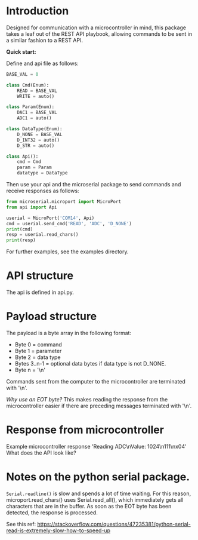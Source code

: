 # Introduction

Designed for communication with a microcontroller in mind, this package takes a leaf out of the REST API playbook, allowing commands to be sent in a similar fashion to a REST API.

**Quick start:**

Define and api file as follows:

```python
BASE_VAL = 0

class Cmd(Enum):
    READ = BASE_VAL
    WRITE = auto()

class Param(Enum):
    DAC1 = BASE_VAL
    ADC1 = auto()

class DataType(Enum):
    D_NONE = BASE_VAL
    D_INT32 = auto()
    D_STR = auto()

class Api():
    cmd = Cmd
    param = Param
    datatype = DataType
```

Then use your api and the microserial package to send commands and receive responses as follows:

```python
from microserial.microport import MicroPort
from api import Api

userial = MicroPort('COM14', Api)
cmd = userial.send_cmd('READ', 'ADC', 'D_NONE')
print(cmd)
resp = userial.read_chars()
print(resp)
```

For further examples, see the examples directory.

# API structure

The api is defined in api.py.


# Payload structure

The payload is a byte array in the following format:

- Byte 0 = command
- Byte 1 = parameter
- Byte 2 = data type
- Bytes 3..n-1 = optional data bytes if data type is not D_NONE.
- Byte n = '\n'

Commands sent from the computer to the microcontroller are terminated with '\n'.

*Why use an EOT byte?*
This makes reading the response from the microcontroller easier if there are preceding messages terminated with '\n'.


# Response from microcontroller

Example microcontroller response
'Reading ADC\nValue: 1024\n111\nx04'
What does the API look like?

# Notes on the python serial package.

```Serial.readline()``` is slow and spends a lot of time waiting.
For this reason, microport.read_chars() uses Serial.read_all(), which immediately gets all characters that are in the buffer. As soon as the EOT byte has been detected, the response is processed.

See this ref: https://stackoverflow.com/questions/47235381/python-serial-read-is-extremely-slow-how-to-speed-up


